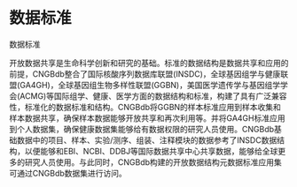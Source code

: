 # 数据标准
数据标准

开放数据共享是生命科学创新和研究的基础。标准的数据结构是数据共享和应用的前提，CNGBdb整合了国际核酸序列数据库联盟(INSDC)，全球基因组学与健康联盟(GA4GH)，全球基因组生物多样性联盟(GGBN)，美国医学遗传学与基因组学学会(ACMG)等国际组学、健康、医学方面的数据结构和标准，构建了具有广泛兼容性，标准化的数据标准和结构。CNGBdb将GGBN的样本标准应用到样本收集和样本数据共享，确保样本数据能够开放共享和再次利用等。并将GA4GH标准应用到个人数据集，确保健康数据集能够给有数据权限的研究人员使用。CNGBdb基础数据中的项目、样本、实验/测序、组装、注释模块的数据参考了INSDC数据结构，以便能够和EBI、NCBI、DDBJ等国际数据共享中心共享数据，能够给全球更多的研究人员使用。与此同时，CNGBdb构建的开放数据结构元数据标准应用集可通过CNGBdb数据集进行访问。
